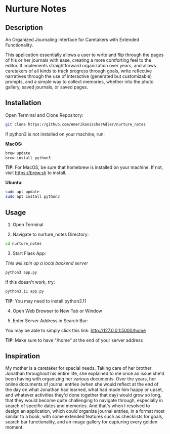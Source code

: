# Nurture Notes

## Description

An Organized Journaling Interface for Caretakers with Extended Functionality. 

This application essentially allows a user to write and flip through the pages of his or her journals with ease, creating a more comforting feel to the editor. It implements straightforward organization over years, and allows caretakers of all kinds to track progress through goals, write reflective narratives through the use of interactive (generated but customizable) prompts, and a simple way to collect memories, whether into the photo gallery, saved journals, or saved pages. 

## Installation

Open Terminal and Clone Repository:

```bash
git clone https://github.com/AmerikanischerAdler/nurture_notes
```

If python3 is not installed on your machine, run:

**MacOS:**

```bash
brew update 
brew install python3
``` 

**TIP**: For MacOS, be sure that homebrew is installed on your machine. If not, visit https://brew.sh to install.

**Ubuntu:**

```bash
sudo apt update 
sudo apt install python3
```

## Usage

1) Open Terminal

2) Navigate to nurture_notes Directory:

```bash
cd nurture_notes
```

3) Start Flask App:

*This will spin up a local backend server*

```bash
python3 app.py
```

If this doesn't work, try:

```bash
python3.11 app.py
```

**TIP**: You may need to install python3.11

4) Open Web Browser to New Tab or Window

5) Enter Server Address in Search Bar:

You may be able to simply click this link: http://127.0.0.1:5000/home

**TIP**: Make sure to have "/home" at the end of your server address

## Inspiration

My mother is a caretaker for special needs. Taking care of her brother Jonathan throughout his entire life, she explained to me once an issue she'd been having with organizing her various documents. Over the years, her online documents of journal entries (when she would reflect at the end of the day on what Jonathan had learned, what had made him happy or upset, and whatever activities they'd done together that day) would grow so long, that they would become quite challenging to navigate through, especially in search of specific dates and memories. And that's when I resolved to design an application, which could organize journal entries, in a format most similar to a book, with some extended features such as checklists for goals, search bar functionality, and an image gallery for capturing every golden moment. 

